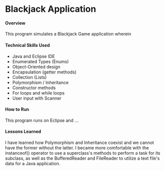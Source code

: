 # Blackjack Application

#### Overview
This program simulates a Blackjack Game application wherein

#### Technical Skills Used
* Java and Eclipse IDE
* Enumerated Types (Enums)
* Object-Oriented design
* Encapsulation (getter methods)
* Collection (Lists)
* Polymorphism / Inheritance
* Constructor methods
* For loops and while loops
* User input with Scanner

#### How to Run
This program runs on Eclipse and ...

#### Lessons Learned
I have learned how Polymorphism and Inheritance coexist and we cannot have the former without the latter. I became more comfortable with the instanceof() operator to use a superclass's methods to perform a task for its subclass, as well as the BufferedReader and FileReader to utilize a text file's data for a Java application.